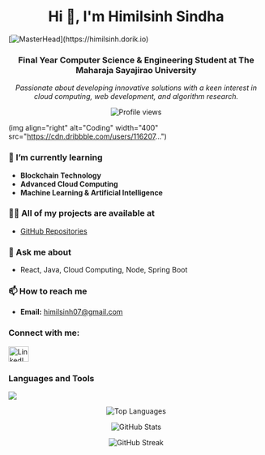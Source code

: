 <h1 align="center">Hi 👋, I'm Himilsinh Sindha</h1>

[![MasterHead](https://1.bp.blogspot.com/-7A4WynwLsM...)](https://himilsinh.dorik.io)

<h3 align="center">Final Year Computer Science & Engineering Student at The Maharaja Sayajirao University</h3>
<p align="center">
  <em>Passionate about developing innovative solutions with a keen interest in cloud computing, web development, and algorithm research.</em>
</p>

<p align="center">
  <img src="https://komarev.com/ghpvc/?username=himilsinh-sindha&label=Profile%20views&color=0e75b6&style=flat" alt="Profile views" />
</p>

(img align="right" alt="Coding" width="400" src="https://cdn.dribbble.com/users/116207...")

### 🌱 I’m currently learning
- **Blockchain Technology**
- **Advanced Cloud Computing**
- **Machine Learning & Artificial Intelligence**

### 👨‍💻 All of my projects are available at
- [GitHub Repositories](https://github.com/himilsinh-sindha?tab=repositories)

### 💬 Ask me about
- React, Java, Cloud Computing, Node, Spring Boot

### 📫 How to reach me
- **Email:** himilsinh07@gmail.com

<h3 align="left">Connect with me:</h3>
<p align="left">
  <a href="https://linkedin.com/in/himilsinh-sindha" target="_blank">
    <img align="center" src="https://raw.githubusercontent.com/rahuldkjain/github-profile-readme-generator/master/src/images/icons/Social/linked-in-alt.svg" alt="LinkedIn" height="30" width="40" />
  </a>
</p>

<h3 align="left">Languages and Tools</h3>
<p align="left">  
<a href="https://skillicons.dev" margin-bottom=20px>
  <img src="https://skillicons.dev/icons?i=c,cpp,java,html,css,js,mongodb,express,react,nodejs,redux,firebase,tailwind,postman,vscode,git,github,androidstudio,bootstrap,mysql,spring,python,azure,discord,eclipse,npm,windows,ubuntu,powershell,notion,netlify,linux,kali,jquery,aws,azure,figma,windows,ps,sequelize&perline=10" />
</a>
</p>

<p align="center">
  <img align="center" src="https://github-readme-stats.vercel.app/api/top-langs?username=himilsinh-sindha&show_icons=true&locale=en&layout=compact" alt="Top Languages" />
</p>

<p align="center">
  <img align="center" src="https://github-readme-stats.vercel.app/api?username=himilsinh-sindha&show_icons=true&locale=en" alt="GitHub Stats" />
</p>

<p align="center">
  <img align="center" src="https://github-readme-streak-stats.herokuapp.com/?user=himilsinh-sindha" alt="GitHub Streak" />
</p>


